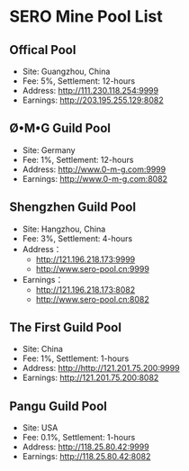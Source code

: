 # SERO Mine Pool List

## Offical Pool

- Site: Guangzhou, China
- Fee: 5%, Settlement: 12-hours
- Address: <http://111.230.118.254:9999>
- Earnings: <http://203.195.255.129:8082> 


## Ø•M•G Guild Pool

- Site: Germany
- Fee: 1%, Settlement: 12-hours
- Address: <http://www.0-m-g.com:9999>
- Earnings:  <http://www.0-m-g.com:8082>


## Shengzhen Guild Pool

- Site:  Hangzhou, China
- Fee: 3%, Settlement: 4-hours
- Address：
  - <http://121.196.218.173:9999>
  - <http://www.sero-pool.cn:9999>
- Earnings：
  - <http://121.196.218.173:8082>
  - <http://www.sero-pool.cn:8082>

## The First Guild Pool

- Site: China
- Fee: 1%, Settlement: 1-hours
- Address: <http://http://121.201.75.200:9999>
- Earnings: <http://121.201.75.200:8082>

## Pangu Guild Pool

- Site: USA
- Fee: 0.1%, Settlement: 1-hours
- Address: <http://118.25.80.42:9999>
- Earnings: <http://118.25.80.42:8082>




